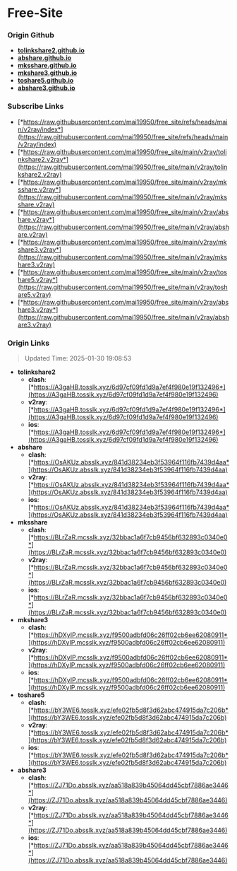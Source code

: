 # Free-Site

### Origin Github

- [**tolinkshare2.github.io**](https://github.com/tolinkshare2/tolinkshare2.github.io)
- [**abshare.github.io**](https://github.com/abshare/abshare.github.io)
- [**mksshare.github.io**](https://github.com/mksshare/mksshare.github.io)
- [**mkshare3.github.io**](https://github.com/mkshare3/mkshare3.github.io)
- [**toshare5.github.io**](https://github.com/toshare5/toshare5.github.io)
- [**abshare3.github.io**](https://github.com/abshare3/abshare3.github.io)

### Subscribe Links

- [*https://raw.githubusercontent.com/mai19950/free_site/refs/heads/main/v2ray/index*](https://raw.githubusercontent.com/mai19950/free_site/refs/heads/main/v2ray/index)
- [*https://raw.githubusercontent.com/mai19950/free_site/main/v2ray/tolinkshare2.v2ray*](https://raw.githubusercontent.com/mai19950/free_site/main/v2ray/tolinkshare2.v2ray)
- [*https://raw.githubusercontent.com/mai19950/free_site/main/v2ray/mksshare.v2ray*](https://raw.githubusercontent.com/mai19950/free_site/main/v2ray/mksshare.v2ray)
- [*https://raw.githubusercontent.com/mai19950/free_site/main/v2ray/abshare.v2ray*](https://raw.githubusercontent.com/mai19950/free_site/main/v2ray/abshare.v2ray)
- [*https://raw.githubusercontent.com/mai19950/free_site/main/v2ray/mkshare3.v2ray*](https://raw.githubusercontent.com/mai19950/free_site/main/v2ray/mkshare3.v2ray)
- [*https://raw.githubusercontent.com/mai19950/free_site/main/v2ray/toshare5.v2ray*](https://raw.githubusercontent.com/mai19950/free_site/main/v2ray/toshare5.v2ray)
- [*https://raw.githubusercontent.com/mai19950/free_site/main/v2ray/abshare3.v2ray*](https://raw.githubusercontent.com/mai19950/free_site/main/v2ray/abshare3.v2ray)

### Origin Links

> Updated Time: 2025-01-30 19:08:53

- **tolinkshare2**
  - **clash**: [*https://A3gaHB.tosslk.xyz/6d97cf09fd1d9a7ef4f980e19f132496*](https://A3gaHB.tosslk.xyz/6d97cf09fd1d9a7ef4f980e19f132496)
  - **v2ray**: [*https://A3gaHB.tosslk.xyz/6d97cf09fd1d9a7ef4f980e19f132496*](https://A3gaHB.tosslk.xyz/6d97cf09fd1d9a7ef4f980e19f132496)
  - **ios**: [*https://A3gaHB.tosslk.xyz/6d97cf09fd1d9a7ef4f980e19f132496*](https://A3gaHB.tosslk.xyz/6d97cf09fd1d9a7ef4f980e19f132496)
- **abshare**
  - **clash**: [*https://OsAKUz.absslk.xyz/841d38234eb3f53964f116fb7439d4aa*](https://OsAKUz.absslk.xyz/841d38234eb3f53964f116fb7439d4aa)
  - **v2ray**: [*https://OsAKUz.absslk.xyz/841d38234eb3f53964f116fb7439d4aa*](https://OsAKUz.absslk.xyz/841d38234eb3f53964f116fb7439d4aa)
  - **ios**: [*https://OsAKUz.absslk.xyz/841d38234eb3f53964f116fb7439d4aa*](https://OsAKUz.absslk.xyz/841d38234eb3f53964f116fb7439d4aa)
- **mksshare**
  - **clash**: [*https://BLrZaR.mcsslk.xyz/32bbac1a6f7cb9456bf632893c0340e0*](https://BLrZaR.mcsslk.xyz/32bbac1a6f7cb9456bf632893c0340e0)
  - **v2ray**: [*https://BLrZaR.mcsslk.xyz/32bbac1a6f7cb9456bf632893c0340e0*](https://BLrZaR.mcsslk.xyz/32bbac1a6f7cb9456bf632893c0340e0)
  - **ios**: [*https://BLrZaR.mcsslk.xyz/32bbac1a6f7cb9456bf632893c0340e0*](https://BLrZaR.mcsslk.xyz/32bbac1a6f7cb9456bf632893c0340e0)
- **mkshare3**
  - **clash**: [*https://hDXyIP.mcsslk.xyz/f9500adbfd06c26ff02cb6ee62080911*](https://hDXyIP.mcsslk.xyz/f9500adbfd06c26ff02cb6ee62080911)
  - **v2ray**: [*https://hDXyIP.mcsslk.xyz/f9500adbfd06c26ff02cb6ee62080911*](https://hDXyIP.mcsslk.xyz/f9500adbfd06c26ff02cb6ee62080911)
  - **ios**: [*https://hDXyIP.mcsslk.xyz/f9500adbfd06c26ff02cb6ee62080911*](https://hDXyIP.mcsslk.xyz/f9500adbfd06c26ff02cb6ee62080911)
- **toshare5**
  - **clash**: [*https://bY3WE6.tosslk.xyz/efe02fb5d8f3d62abc474915da7c206b*](https://bY3WE6.tosslk.xyz/efe02fb5d8f3d62abc474915da7c206b)
  - **v2ray**: [*https://bY3WE6.tosslk.xyz/efe02fb5d8f3d62abc474915da7c206b*](https://bY3WE6.tosslk.xyz/efe02fb5d8f3d62abc474915da7c206b)
  - **ios**: [*https://bY3WE6.tosslk.xyz/efe02fb5d8f3d62abc474915da7c206b*](https://bY3WE6.tosslk.xyz/efe02fb5d8f3d62abc474915da7c206b)
- **abshare3**
  - **clash**: [*https://ZJ71Do.absslk.xyz/aa518a839b45064dd45cbf7886ae3446*](https://ZJ71Do.absslk.xyz/aa518a839b45064dd45cbf7886ae3446)
  - **v2ray**: [*https://ZJ71Do.absslk.xyz/aa518a839b45064dd45cbf7886ae3446*](https://ZJ71Do.absslk.xyz/aa518a839b45064dd45cbf7886ae3446)
  - **ios**: [*https://ZJ71Do.absslk.xyz/aa518a839b45064dd45cbf7886ae3446*](https://ZJ71Do.absslk.xyz/aa518a839b45064dd45cbf7886ae3446)
